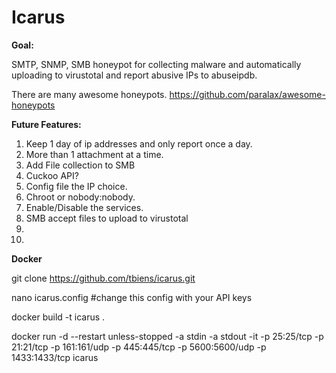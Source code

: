 # Icarus
**Goal:**

SMTP, SNMP, SMB honeypot for collecting malware and automatically uploading to virustotal and report abusive IPs to abuseipdb. 

There are many awesome honeypots. https://github.com/paralax/awesome-honeypots

**Future Features:**

1. Keep 1 day of ip addresses and only report once a day.
2. More than 1 attachment at a time.
3. Add File collection to SMB
4. Cuckoo API?
5. Config file the IP choice.
6. Chroot or nobody:nobody. 
7. Enable/Disable the services.
8. SMB accept files to upload to virustotal
9. 
10.

**Docker**

git clone https://github.com/tbiens/icarus.git

nano icarus.config #change this config with your API keys

docker build -t icarus .

docker run -d --restart unless-stopped -a stdin -a stdout -it -p 25:25/tcp -p 21:21/tcp -p 161:161/udp -p 445:445/tcp -p 5600:5600/udp -p 1433:1433/tcp icarus
 
